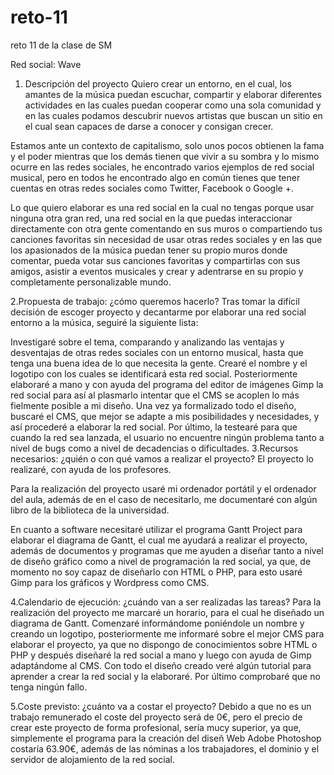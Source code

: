 reto-11
=======

reto 11 de la clase de SM


Red social: Wave
1. Descripción del proyecto
Quiero crear un entorno, en el cual, los amantes de la música puedan escuchar, compartir y elaborar diferentes actividades en las cuales puedan cooperar como una sola comunidad y en las cuales podamos descubrir nuevos artistas que buscan un sitio en el cual sean capaces de darse a conocer y consigan crecer.

Estamos ante un contexto de capitalismo, solo unos pocos obtienen la fama y el poder mientras que los demás tienen que vivir a su sombra y lo mismo ocurre en las redes sociales, he encontrado varios ejemplos de red social musical, pero en todos he encontrado algo en común tienes que tener cuentas en otras redes sociales como Twitter, Facebook o Google +.

Lo que quiero elaborar es una red social en la cual no tengas porque usar ninguna otra gran red, una red social en la que puedas interaccionar directamente con otra gente comentando en sus muros o compartiendo tus canciones favoritas sin necesidad de usar otras redes sociales y en las que los apasionados de la música puedan tener su propio muros donde comentar, pueda votar sus canciones favoritas y compartirlas con sus amigos, asistir a eventos musicales y crear y adentrarse en su propio y completamente personalizable mundo.

2.Propuesta de trabajo: ¿cómo queremos hacerlo?
Tras tomar la difícil decisión de escoger proyecto y decantarme por elaborar una red social entorno a la música, seguiré la siguiente lista:

Investigaré sobre el tema, comparando y analizando las ventajas y desventajas de otras redes sociales con un entorno musical, hasta que tenga una buena idea de lo que necesita la gente.
Crearé el nombre y el logotipo con los cuales se identificará esta red social.
Posteriormente elaboraré a mano y con ayuda del programa del editor de imágenes Gimp la red social para así al plasmarlo intentar que el CMS se acoplen lo más fielmente posible a mi diseño.
Una vez ya formalizado todo el diseño, buscaré el CMS, que mejor se adapte a mis posibilidades y necesidades, y así procederé a elaborar la red social.
Por último, la testearé para que cuando la red sea lanzada, el usuario no encuentre ningún problema tanto a nivel de bugs como a nivel de decadencias o dificultades.
3.Recursos necesarios: ¿quién o con qué vamos a realizar el proyecto?
El proyecto lo realizaré, con ayuda de los profesores.

Para la realización del proyecto usaré mi ordenador portátil y el ordenador del aula, además de en el caso de necesitarlo, me documentaré con algún libro de la biblioteca de la universidad.

En cuanto a software necesitaré utilizar el programa Gantt Project para elaborar el diagrama de Gantt, el cual me ayudará a realizar el proyecto, además de documentos y programas que me ayuden a diseñar tanto a nivel de diseño gráfico como a nivel de programación la red social, ya que, de momento no soy capaz de diseñarlo con HTML o PHP, para esto usaré Gimp para los gráficos y Wordpress como CMS.

4.Calendario de ejecución: ¿cuándo van a ser realizadas las tareas?
Para la realización del proyecto me marcaré un horario, para el cual he diseñado un diagrama de Gantt. Comenzaré informándome poniéndole un nombre y creando un logotipo, posteriormente me informaré sobre el mejor CMS para elaborar el proyecto, ya que no dispongo de conocimientos sobre HTML o PHP y después diseñaré la red social a mano y luego con ayuda de Gimp adaptándome al CMS. Con todo el diseño creado veré algún tutorial para aprender a crear la red social y la elaboraré. Por último comprobaré que no tenga ningún fallo. 

5.Coste previsto: ¿cuánto va a costar el proyecto?
Debido a que no es un trabajo remunerado el coste del proyecto será de 0€, pero el precio de crear este proyecto de forma profesional, sería mucy superior, ya que, simplemente el programa para la creación del diseñ Web Adobe Photoshop costaría 63.90€, además de las nóminas a los trabajadores, el dominio y el servidor de alojamiento de la red social.

